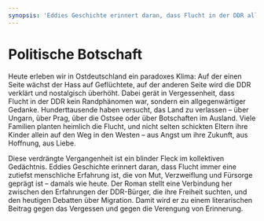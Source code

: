 ```yaml
---
synopsis: 'Eddies Geschichte erinnert daran, dass Flucht in der DDR allgegenwärtig war – Hunderttausende suchten einen Ausweg, oft schickten Eltern ihre Kinder aus Liebe allein in den Westen. Heute, wo einerseits Geflüchtete abgelehnt und andererseits die DDR verklärt wird, macht der Roman sichtbar: Flucht war und ist ein zutiefst menschliches Streben nach Freiheit und Zukunft.'
---
```

# Politische Botschaft

Heute erleben wir in Ostdeutschland ein paradoxes Klima: Auf der einen Seite
wächst der Hass auf Geflüchtete, auf der anderen Seite wird die DDR verklärt und
nostalgisch überhöht. Dabei gerät in Vergessenheit, dass Flucht in der DDR kein
Randphänomen war, sondern ein allgegenwärtiger Gedanke. Hunderttausende haben
versucht, das Land zu verlassen – über Ungarn, über Prag, über die Ostsee oder
über Botschaften im Ausland. Viele Familien planten heimlich die Flucht, und
nicht selten schickten Eltern ihre Kinder allein auf den Weg in den Westen – aus
Angst um ihre Zukunft, aus Hoffnung, aus Liebe.

Diese verdrängte Vergangenheit ist ein blinder Fleck im kollektiven Gedächtnis.
Eddies Geschichte erinnert daran, dass Flucht immer eine zutiefst menschliche
Erfahrung ist, die von Mut, Verzweiflung und Fürsorge geprägt ist – damals wie
heute. Der Roman stellt eine Verbindung her zwischen den Erfahrungen der
DDR-Bürger, die ihre Freiheit suchten, und den heutigen Debatten über Migration.
Damit wird er zu einem literarischen Beitrag gegen das Vergessen und gegen die
Verengung von Erinnerung.
